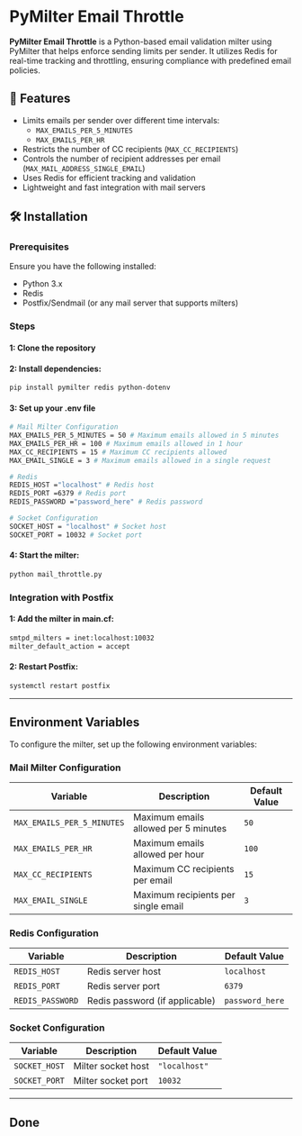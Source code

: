 # PyMilter Email Throttle
**PyMilter Email Throttle** is a Python-based email validation milter using PyMilter that helps enforce sending limits per sender. It utilizes Redis for real-time tracking and throttling, ensuring compliance with predefined email policies.

## 🚀 Features
- Limits emails per sender over different time intervals:
  - `MAX_EMAILS_PER_5_MINUTES`
  - `MAX_EMAILS_PER_HR`
- Restricts the number of CC recipients (`MAX_CC_RECIPIENTS`)
- Controls the number of recipient addresses per email (`MAX_MAIL_ADDRESS_SINGLE_EMAIL`)
- Uses Redis for efficient tracking and validation
- Lightweight and fast integration with mail servers

## 🛠️ Installation

### Prerequisites
Ensure you have the following installed:

- Python 3.x
- Redis
- Postfix/Sendmail (or any mail server that supports milters)

### Steps
#### 1: Clone the repository
#### 2: Install dependencies:
```sh
pip install pymilter redis python-dotenv
```
#### 3: Set up your .env file
```sh
# Mail Milter Configuration
MAX_EMAILS_PER_5_MINUTES = 50 # Maximum emails allowed in 5 minutes
MAX_EMAILS_PER_HR = 100 # Maximum emails allowed in 1 hour
MAX_CC_RECIPIENTS = 15 # Maximum CC recipients allowed
MAX_EMAIL_SINGLE = 3 # Maximum emails allowed in a single request

# Redis
REDIS_HOST ="localhost" # Redis host
REDIS_PORT =6379 # Redis port
REDIS_PASSWORD ="password_here" # Redis password

# Socket Configuration
SOCKET_HOST = "localhost" # Socket host
SOCKET_PORT = 10032 # Socket port
```
#### 4: Start the milter:
```sh
python mail_throttle.py
```

### Integration with Postfix

#### 1: Add the milter in main.cf:
```sh
smtpd_milters = inet:localhost:10032
milter_default_action = accept
```
#### 2: Restart Postfix:
```sh
systemctl restart postfix
```
---

## Environment Variables

To configure the milter, set up the following environment variables:

### **Mail Milter Configuration**
| Variable                 | Description                              | Default Value |
|--------------------------|------------------------------------------|--------------|
| `MAX_EMAILS_PER_5_MINUTES` | Maximum emails allowed per 5 minutes    | `50`         |
| `MAX_EMAILS_PER_HR`       | Maximum emails allowed per hour         | `100`        |
| `MAX_CC_RECIPIENTS`       | Maximum CC recipients per email         | `15`         |
| `MAX_EMAIL_SINGLE`        | Maximum recipients per single email     | `3`          |

### **Redis Configuration**
| Variable        | Description        | Default Value |
|---------------|------------------|--------------|
| `REDIS_HOST`  | Redis server host  | `localhost` |
| `REDIS_PORT`  | Redis server port  | `6379`       |
| `REDIS_PASSWORD` | Redis password (if applicable) | `password_here` |

### **Socket Configuration**
| Variable        | Description         | Default Value |
|---------------|------------------|--------------|
| `SOCKET_HOST` | Milter socket host | `"localhost"` |
| `SOCKET_PORT` | Milter socket port | `10032` |

---

## Done